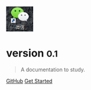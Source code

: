![logo](_media/logo.png)

# version <small>0.1</small>

> A documentation to study.

[GitHub](https://github.com/wantstudy/docs)
[Get Started](README.md)